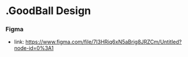 # .GoodBall Design
### Figma
- link: https://www.figma.com/file/7I3HRiq6xN5aBrig8JRZCm/Untitled?node-id=0%3A1